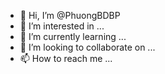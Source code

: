 - 👋 Hi, I’m @PhuongBDBP
- 👀 I’m interested in ...
- 🌱 I’m currently learning ...
- 💞️ I’m looking to collaborate on ...
- 📫 How to reach me ...

<!---
PhuongBDBP/PhuongBDBP is a ✨ special ✨ repository because its `README.md` (this file) appears on your GitHub profile.
You can click the Preview link to take a look at your changes.
--->
